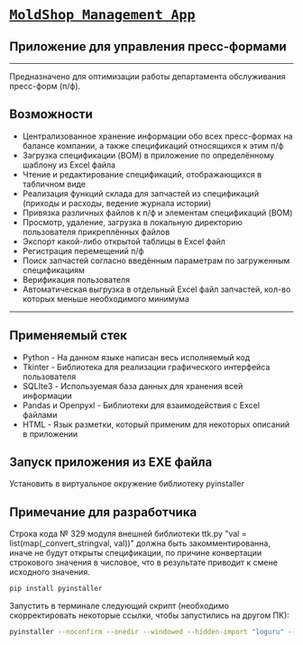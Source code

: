 # [__`MoldShop Management App`__](https://www.artpackplastics.com/)

## __Приложение для управления пресс-формами__
---
Предназначено для оптимизации работы департамента обслуживания пресс-форм (п/ф).

## Возможности

- Централизованное хранение информации обо всех пресс-формах на балансе компании, а также спецификаций относящихся к
  этим п/ф
- Загрузка спецификации (BOM) в приложение по определённому шаблону из Excel файла
- Чтение и редактирование спецификаций, отображающихся в табличном виде
- Реализация функций склада для запчастей из спецификаций (приходы и расходы, ведение журнала истории)
- Привязка различных файлов к п/ф и элементам спецификаций (BOM)
- Просмотр, удаление, загрузка в локальную директорию пользователя прикреплённых файлов
- Экспорт какой-либо открытой таблицы в Excel файл
- Регистрация перемещений п/ф
- Поиск запчастей согласно введённым параметрам по загруженным спецификациям
- Верификация пользователя
- Автоматическая выгрузка в отдельный Excel файл запчастей, кол-во которых меньше необходимого минимума

---

## Применяемый стек

- Python - На данном языке написан весь исполняемый код
- Tkinter - Библиотека для реализации графического интерфейса пользователя
- SQLIte3 - Используемая база данных для хранения всей информации
- Pandas и Openpyxl - Библиотеки для взаимодействия с Excel файлами
- HTML - Язык разметки, который применим для некоторых описаний в приложении

## Запуск приложения из EXE файла

Установить в виртуальное окружение библиотеку pyinstaller

## Примечание для разработчика

Строка кода № 329 модуля внешней библиотеки ttk.py "val = list(map(_convert_stringval, val))" должна быть
закомментированна, иначе не будут открыты спецификации, по причине конвертации строкового значения в числовое, что
в результате приводит к смене исходного значения.

```sh
pip install pyinstaller
```

Запустить в терминале следующий скрипт (необходимо скорректировать некоторые ссылки, чтобы запустились на другом ПК):

```sh
pyinstaller --noconfirm --onedir --windowed --hidden-import "loguru" --hidden-import "tkhtmlview" --hidden-import "ttkthemes" --add-data "D:/MoldShop_poject/savings;savings/" --add-data "D:/MoldShop_poject/pics;pics/" --add-data "D:/MoldShop_poject/src;src/" --hidden-import "tkinter.ttk" --hidden-import "tkinter" --hidden-import "pandas" --hidden-import "dotenv" --hidden-import "tkinter.messagebox" --hidden-import "tkinter.filedialog" --hidden-import "idlelib.tooltip" "D:/MoldShop_poject/start.py" --icon "D:/MoldShop_poject/pics/artpack.ico" --name "MoldShop Management"
```